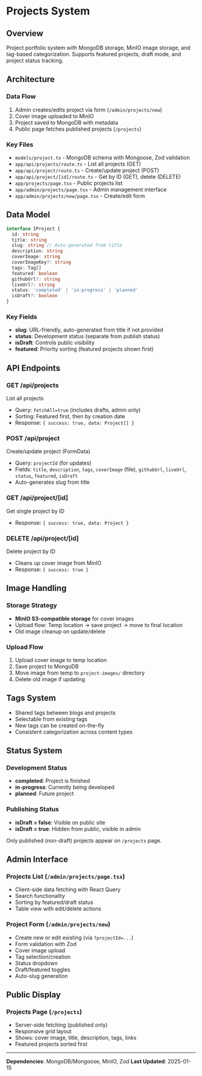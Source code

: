 # Projects System

## Overview

Project portfolio system with MongoDB storage, MinIO image storage, and tag-based categorization. Supports featured projects, draft mode, and project status tracking.

## Architecture

### Data Flow

1. Admin creates/edits project via form (`/admin/projects/new`)
2. Cover image uploaded to MinIO
3. Project saved to MongoDB with metadata
4. Public page fetches published projects (`/projects`)

### Key Files

- `models/project.ts` - MongoDB schema with Mongoose, Zod validation
- `app/api/projects/route.ts` - List all projects (GET)
- `app/api/project/route.ts` - Create/update project (POST)
- `app/api/project/[id]/route.ts` - Get by ID (GET), delete (DELETE)
- `app/projects/page.tsx` - Public projects list
- `app/admin/projects/page.tsx` - Admin management interface
- `app/admin/projects/new/page.tsx` - Create/edit form

## Data Model

```typescript
interface IProject {
  id: string
  title: string
  slug: string // Auto-generated from title
  description: string
  coverImage: string
  coverImageKey?: string
  tags: Tag[]
  featured: boolean
  githubUrl?: string
  liveUrl?: string
  status: 'completed' | 'in-progress' | 'planned'
  isDraft?: boolean
}
```

### Key Fields

- **slug**: URL-friendly, auto-generated from title if not provided
- **status**: Development status (separate from publish status)
- **isDraft**: Controls public visibility
- **featured**: Priority sorting (featured projects shown first)

## API Endpoints

### GET /api/projects

List all projects

- Query: `fetchAll=true` (includes drafts, admin only)
- Sorting: Featured first, then by creation date
- Response: `{ success: true, data: Project[] }`

### POST /api/project

Create/update project (FormData)

- Query: `projectId` (for updates)
- Fields: `title`, `description`, `tags`, `coverImage` (file), `githubUrl`, `liveUrl`, `status`, `featured`, `isDraft`
- Auto-generates slug from title

### GET /api/project/[id]

Get single project by ID

- Response: `{ success: true, data: Project }`

### DELETE /api/project/[id]

Delete project by ID

- Cleans up cover image from MinIO
- Response: `{ success: true }`

## Image Handling

### Storage Strategy

- **MinIO S3-compatible storage** for cover images
- Upload flow: Temp location → save project → move to final location
- Old image cleanup on update/delete

### Upload Flow

1. Upload cover image to temp location
2. Save project to MongoDB
3. Move image from temp to `project-images/` directory
4. Delete old image if updating

## Tags System

- Shared tags between blogs and projects
- Selectable from existing tags
- New tags can be created on-the-fly
- Consistent categorization across content types

## Status System

### Development Status

- **completed**: Project is finished
- **in-progress**: Currently being developed
- **planned**: Future project

### Publishing Status

- **isDraft = false**: Visible on public site
- **isDraft = true**: Hidden from public, visible in admin

Only published (non-draft) projects appear on `/projects` page.

## Admin Interface

### Projects List (`/admin/projects/page.tsx`)

- Client-side data fetching with React Query
- Search functionality
- Sorting by featured/draft status
- Table view with edit/delete actions

### Project Form (`/admin/projects/new`)

- Create new or edit existing (via `?projectId=...`)
- Form validation with Zod
- Cover image upload
- Tag selection/creation
- Status dropdown
- Draft/featured toggles
- Auto-slug generation

## Public Display

### Projects Page (`/projects`)

- Server-side fetching (published only)
- Responsive grid layout
- Shows: cover image, title, description, tags, links
- Featured projects sorted first

---

**Dependencies**: MongoDB/Mongoose, MinIO, Zod
**Last Updated**: 2025-01-15
